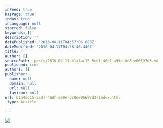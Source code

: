 ```yaml
---
inFeed: true
hasPage: true
inNav: true
inLanguage: null
starred: false
keywords: []
description: ''
datePublished: '2016-04-11T04:57:06.603Z'
dateModified: '2016-04-11T04:56:46.440Z'
title: ''
author: []
sourcePath: _posts/2016-04-11-b1a4ac15-5cdf-46df-a99e-bc8ee06697d3.md
published: true
authors: []
publisher:
  name: null
  domain: null
  url: null
  favicon: null
url: b1a4ac15-5cdf-46df-a99e-bc8ee06697d3/index.html
_type: Article

---
```

![](https://the-grid-user-content.s3-us-west-2.amazonaws.com/84c73f9a-c7cf-4499-adf1-2f3aae42a321.jpg)